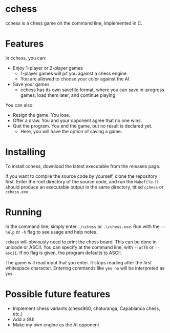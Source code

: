 # cchess

cchess is a chess game on the command line, implemented in C.

# Features

In cchess, you can:

* Enjoy 1-player or 2-player games
  * 1-player games will pit you against a chess engine
  * You are allowed to choose your color against the AI.
* Save your games
  * cchess has its own savefile format, where you can save in-progress 
   games, load them later, and continue playing

You can also:

* Resign the game. You lose.
* Offer a draw. You and your opponent agree that no one wins.
* Quit the program. You end the game, but no result is declared yet.
  * Here, you will have the option of saving a game.

# Installing

To install cchess, download the latest executable from the releases page. 

If you want to compile the source code by yourself, clone the repository first.
Enter the root directory of the source code, and run the `Makefile`. It should
produce an executable output in the same directory, titled `cchess` or `cchess.exe`

# Running

In the command line, simply enter `./cchess` or `.\cchess.exe`. Run with the
`--help` or `-h` flag to see usage and help notes.

`cchess` will obviously need to print the chess board. This can be done in
unicode or ASCII. You can specify at the command line, with `--utf8` or
`--ascii`. If no flag is given, the program defaults to ASCII.

The game will read input that you enter. It stops reading after the first
whitespace character. Entering commands like `yes no` will be interpreted
as `yes`.

# Possible future features

* Implement chess variants (chess960, chaturanga, Capablanca chess, etc.)
* Add a GUI
* Make my own engine as the AI opponent
